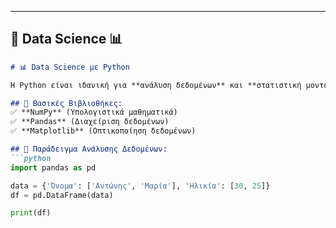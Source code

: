 ---

## **📌 Data Science 📊**
```md
# 📊 Data Science με Python

Η Python είναι ιδανική για **ανάλυση δεδομένων** και **στατιστική μοντελοποίηση**!

## 🔹 Βασικές Βιβλιοθήκες:
✅ **NumPy** (Υπολογιστικά μαθηματικά)  
✅ **Pandas** (Διαχείριση δεδομένων)  
✅ **Matplotlib** (Οπτικοποίηση δεδομένων)  

## 🔹 Παράδειγμα Ανάλυσης Δεδομένων:
```python
import pandas as pd

data = {'Όνομα': ['Αντώνης', 'Μαρία'], 'Ηλικία': [30, 25]}
df = pd.DataFrame(data)

print(df)
